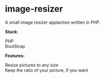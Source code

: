 # image-resizer

A small image resizer applaction written in PHP.

<b>Stack:</b>

PHP<br>
BootStrap

<b>Features:</b>

Resize pictures to any size<br>
Keep the ratio of your picture, if you want
